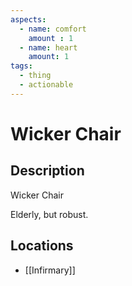 ```yaml
---
aspects: 
  - name: comfort
    amount : 1
  - name: heart
    amount: 1
tags:
  - thing
  - actionable
---
```


# Wicker Chair

## Description
Wicker Chair

Elderly, but robust.
## Locations
- [[Infirmary]]
